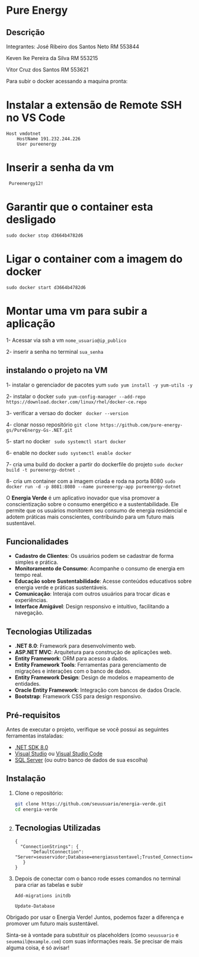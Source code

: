 # Pure Energy
## Descrição

Integrantes:
José Ribeiro dos Santos Neto RM 553844

Keven Ike Pereira da Silva RM 553215

Vitor Cruz dos Santos RM 553621

Para subir o docker acessando a maquina pronta:

# Instalar a extensão de Remote SSH no VS Code
```
Host vmdotnet
    HostName 191.232.244.226
    User pureenergy
```

# Inserir a senha da vm

```
 Pureenergy12!
```

# Garantir que o container esta desligado

```
sudo docker stop d3664b4782d6
```

# Ligar o container com a imagem do docker

```
sudo docker start d3664b4782d6
```

# Montar uma vm para subir a aplicação

1- Acessar via ssh a vm 
```nome_usuario@ip_publico```

2- inserir a senha no terminal
```sua_senha```


## instalando o projeto na VM

1- instalar o gerenciador de pacotes yum
```sudo yum install -y yum-utils -y```

2- instalar o docker
```sudo yum-config-manager --add-repo https://download.docker.com/linux/rhel/docker-ce.repo```

3- verificar a versao do docker
``` docker --version```

4- clonar nosso repositório
```git clone https://github.com/pure-energy-gs/PureEnergy-Gs-.NET.git```

5- start no docker
``` sudo systemctl start docker```

6- enable  no docker
```sudo systemctl enable docker```

7- cria uma build do docker a partir do dockerfile do projeto
```sudo docker build -t pureenergy-dotnet .```

8- cria um container com a imagem criada e roda na porta 8080
```sudo docker run -d -p 8081:8080 --name pureenergy-app pureenergy-dotnet```

O **Energia Verde** é um aplicativo inovador que visa promover a conscientização sobre o consumo energético e a sustentabilidade. Ele permite que os usuários monitorem seu consumo de energia residencial e adotem práticas mais conscientes, contribuindo para um futuro mais sustentável.

## Funcionalidades

- **Cadastro de Clientes**: Os usuários podem se cadastrar de forma simples e prática.
- **Monitoramento de Consumo**: Acompanhe o consumo de energia em tempo real.
- **Educação sobre Sustentabilidade**: Acesse conteúdos educativos sobre energia verde e práticas sustentáveis.
- **Comunicação**: Interaja com outros usuários para trocar dicas e experiências.
- **Interface Amigável**: Design responsivo e intuitivo, facilitando a navegação.

## Tecnologias Utilizadas

- **.NET 8.0**: Framework para desenvolvimento web.
- **ASP.NET MVC**: Arquitetura para construção de aplicações web.
- **Entity Framework**: ORM para acesso a dados.
- **Entity Framework Tools**: Ferramentas para gerenciamento de migrações e interações com o banco de dados.
- **Entity Framework Design**: Design de modelos e mapeamento de entidades.
- **Oracle Entity Framework**: Integração com bancos de dados Oracle.
- **Bootstrap**: Framework CSS para design responsivo.

## Pré-requisitos

Antes de executar o projeto, verifique se você possui as seguintes ferramentas instaladas:

- [.NET SDK 8.0](https://dotnet.microsoft.com/download)
- [Visual Studio](https://visualstudio.microsoft.com/) ou [Visual Studio Code](https://code.visualstudio.com/)
- [SQL Server](https://www.microsoft.com/sql-server/sql-server-downloads) (ou outro banco de dados de sua escolha)

## Instalação

1. Clone o repositório:
   ```bash
   git clone https://github.com/seuusuario/energia-verde.git
   cd energia-verde

2. ## Tecnologias Utilizadas
   ```
   {
     "ConnectionStrings": {
         "DefaultConnection": "Server=seuservidor;Database=energiasustentavel;Trusted_Connection=True;"
      }
   }
   ```
4. Depois de conectar com o banco rode esses comandos no terminal para criar as tabelas e subir
   ```
   Add-migrations initdb
   ```
   ```
   Update-Database
   ```

Obrigado por usar o Energia Verde! Juntos, podemos fazer a diferença e promover um futuro mais sustentável.


Sinta-se à vontade para substituir os placeholders (como `seuusuario` e `seuemail@example.com`) com suas informações reais. Se precisar de mais alguma coisa, é só avisar!
